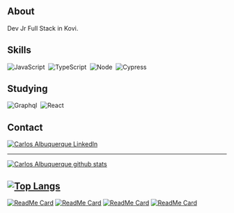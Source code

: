 ##  About
Dev Jr Full Stack in Kovi.

## Skills
![JavaScript](https://img.shields.io/badge/-JavaScript-FEAE32?style=flat&logoColor=fff&logo=javascript)&nbsp;
![TypeScript](https://img.shields.io/badge/-TypeScript-007ACC?style=flat&logoColor=fff&logo=typescript)&nbsp;
![Node](https://img.shields.io/badge/-Node.js-5B9856?style=flat&logoColor=fff&logo=node.js)&nbsp;
![Cypress](https://img.shields.io/badge/-Cypress-111111?style=flat&logoColor=fff&logo=cypress)&nbsp;

## Studying
![Graphql](https://img.shields.io/badge/-Graphql-e10098?style=flat&logoColor=fff&logo=graphql)&nbsp;
![React](https://img.shields.io/badge/-React.js-000000?style=flat&&logo=React)&nbsp;

## Contact
[![Carlos Albuquerque LinkedIn](https://img.shields.io/badge/-LinkedIn-000000?style=flat&&logo=LinkedIn)](https://www.linkedin.com/in/carlos-albuquerque-639611162/)

---
[![Carlos Albuquerque github stats](https://github-readme-stats.vercel.app/api?username=CarlosAlbuquerque&count_private=true&show_icons=true&theme=blueberry)](https://github.com/CarlosAlbuquerque/github-readme-stats)

[![Top Langs](https://github-readme-stats.vercel.app/api/top-langs/?username=CarlosAlbuquerque&layout=compact&theme=blueberry)](https://github.com/anuraghazra/github-readme-stats)
---
[![ReadMe Card](https://github-readme-stats.vercel.app/api/pin/?username=CarlosAlbuquerque&repo=bootcampRocketseat&theme=blueberry)](https://github.com/CarlosAlbuquerque/bootcampRocketseat)
[![ReadMe Card](https://github-readme-stats.vercel.app/api/pin/?username=CarlosAlbuquerque&repo=games&theme=blueberry)](https://github.com/CarlosAlbuquerque/games)
[![ReadMe Card](https://github-readme-stats.vercel.app/api/pin/?username=CarlosAlbuquerque&repo=projectsDiscoverMarathon&theme=blueberry)](https://github.com/CarlosAlbuquerque/projectsDiscoverMarathon)
[![ReadMe Card](https://github-readme-stats.vercel.app/api/pin/?username=CarlosAlbuquerque&repo=programmingCourses&theme=blueberry)](https://github.com/CarlosAlbuquerque/programmingCourses)
